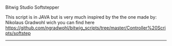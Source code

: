 Bitwig Studio Softstepper 

This script is in JAVA but is very much inspired by the the one made by: Nikolaus Gradwohl wich you can find here
https://github.com/ngradwohl/bitwig_scripts/tree/master/Controller%20Scripts/softstep


-----------